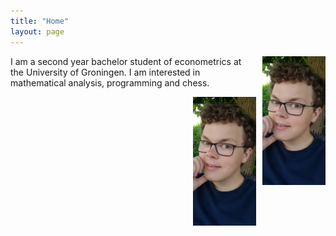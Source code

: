 ```yaml
---
title: "Home"
layout: page
---
```


<img src="images/WhatsApp Image 2022-03-02 at 10.48.24.jpeg" alt="myself" width="20%" style="float: right; padding: 0px 0px 10px 10px;"/>

I am a second year bachelor student of econometrics at the University of Groningen. I am interested in mathematical analysis, programming and chess.

<img src="images/WhatsApp Image 2022-03-02 at 10.48.24.jpeg" alt="myself" width="20%" style="float: right; padding: 0px 0px 10px 10px;"/>
